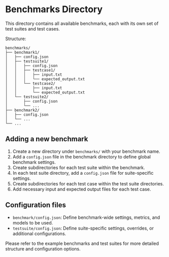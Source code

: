 # Benchmarks Directory

This directory contains all available benchmarks, each with its own set of test suites and test cases.

Structure:
```
benchmarks/
├── benchmark1/
│   ├── config.json
│   ├── testsuite1/
│   │   ├── config.json
│   │   ├── testcase1/
│   │   │   ├── input.txt
│   │   │   └── expected_output.txt
│   │   └── testcase2/
│   │       ├── input.txt
│   │       └── expected_output.txt
│   └── testsuite2/
│       ├── config.json
│       └── ...
├── benchmark2/
│   ├── config.json
│   └── ...
└── ...
```

## Adding a new benchmark
1. Create a new directory under `benchmarks/` with your benchmark name.
2. Add a `config.json` file in the benchmark directory to define global benchmark settings.
3. Create subdirectories for each test suite within the benchmark.
4. In each test suite directory, add a `config.json` file for suite-specific settings.
5. Create subdirectories for each test case within the test suite directories.
6. Add necessary input and expected output files for each test case.

## Configuration files
- `benchmark/config.json`: Define benchmark-wide settings, metrics, and models to be used.
- `testsuite/config.json`: Define suite-specific settings, overrides, or additional configurations.

Please refer to the example benchmarks and test suites for more detailed structure and configuration options.